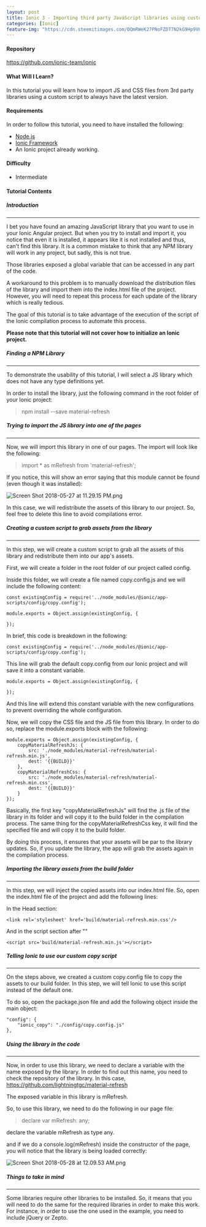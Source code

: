 ```yaml
---
layout: post
title: Ionic 3 - Importing third party JavaScript libraries using custom script
categories: [Ionic]
feature-img: "https://cdn.steemitimages.com/DQmRWeK27PNoFZDT7N2kG9Hp9VK8pN1Nur1eMPqKAfXpDeR/Screen%20Shot%202018-05-28%20at%2012.09.53%20AM.png"
---
```


#### Repository
https://github.com/ionic-team/ionic

#### What Will I Learn?

In this tutorial you will learn how to import JS and CSS files from 3rd party libraries using a custom script to always have the latest version.

#### Requirements
In order to follow this tutorial, you need to have installed the following:

- [Node.js](https://nodejs.org/en)
- [Ionic Framework](https://ionicframework.com/getting-started)
- An Ionic project already working.

#### Difficulty

- Intermediate

#### Tutorial Contents

##### Introduction
---
I bet you have found an amazing JavaScript library that you want to use in your Ionic Angular project. But when you try to install and import it, you notice that even it is installed, it appears like it is not installed and thus, can't find this library. It is a common mistake to think that any NPM library will work in any project, but sadly, this is not true.

Those libraries exposed a global variable that can be accessed in any part of the code.

A workaround to this problem is to manually download the distribution files of the library and import them into the index.html file of the project. However, you will need to repeat this process for each update of the library which is really tedious.

The goal of this tutorial is to take advantage of the execution of the script of the Ionic compilation process to automate this process.

**Please note that this tutorial will not cover how to initialize an Ionic project.**

##### Finding a NPM Library
---
To demonstrate the usability of this tutorial, I will select a JS library which does not have any type definitions yet.

In order to install the library, just the following command in the root folder of your Ionic project:

> npm install --save material-refresh


##### Trying to import the JS library into one of the pages
---

Now, we will import this library in one of our pages. The import will look like the following:

> import * as mRefresh from 'material-refresh';

If you notice, this will show an error saying that this module cannot be found (even though it was installed):

![Screen Shot 2018-05-27 at 11.29.15 PM.png](https://cdn.steemitimages.com/DQmRM6dmL6GjuG2RbUuNAmoMBzihnk2ZG5CETcscpVkzEx8/Screen%20Shot%202018-05-27%20at%2011.29.15%20PM.png)

In this case, we will redistribute the assets of this library to our project. So, feel free to delete this line to avoid compilations error.

##### Creating a custom script to grab assets from the library
---
In this step, we will create a custom script to grab all the assets of this library and redistribute them into our app's assets.

First, we will create a folder in the root folder of our project called config.

Inside this folder, we will create a file named copy.config.js and we will include the following content:

```
const existingConfig = require('../node_modules/@ionic/app-scripts/config/copy.config');

module.exports = Object.assign(existingConfig, {
    
});
```

In brief, this code is breakdown in the following:

```
const existingConfig = require('../node_modules/@ionic/app-scripts/config/copy.config');
```

This line will grab the default copy.config from our Ionic project and will save it into a constant variable.

```
module.exports = Object.assign(existingConfig, {
    
});
```

And this line will extend this constant variable with the new configurations to prevent overriding the whole configuration.

Now, we will copy the CSS file and the JS file from this library. In order to do so,  replace the module.exports block with the following:

```
module.exports = Object.assign(existingConfig, {
    copyMaterialRefreshJs: {
        src: './node_modules/material-refresh/material-refresh.min.js',
        dest: '{{BUILD}}'
    },
    copyMaterialRefreshCss: {
        src: './node_modules/material-refresh/material-refresh.min.css',
        dest: '{{BUILD}}'
    }
});
```

Basically, the first key "copyMaterialRefreshJs" will find the .js file of the library in its folder and will copy it to the build folder in the compilation process. The same thing for the copyMaterialRefreshCss key, it will find the specified file and will copy it to the build folder. 

By doing this process, it ensures that your assets will be par to the library updates. So, if you update the library, the app will grab the assets again in the compilation process.

##### Importing the library assets from the build folder
---
In this step, we will inject the copied assets into our index.html file. So, open the index.html file of the project and add the following lines:

In the Head section:

```
<link rel='stylesheet' href='build/material-refresh.min.css'/>
```

And in the script section after "<ion-app></ion-app>"


```
<script src='build/material-refresh.min.js'></script>
```

##### Telling Ionic to use our custom copy script
---
On the steps above, we created a custom copy.config file to copy the assets to our build folder. In this step, we will tell Ionic to use this script instead of the default one.

To do so, open the package.json file and add the following object inside the main object:

```
"config": {
    "ionic_copy": "./config/copy.config.js"
},
```

##### Using the library in the code
---

Now, in order to use this library, we need to declare a variable with the name exposed by the library. In order to find out this name, you need to check the repository of the library. In this case, https://github.com/lightningtgc/material-refresh

The exposed variable in this library is mRefresh.

So, to use this library, we need to do the following in our page file:

> declare var mRefresh: any;

declare the variable mRefresh as type any.

and if we do a console.log(mRefresh) inside the constructor of the page, you will notice that the library is being loaded correctly:

![Screen Shot 2018-05-28 at 12.09.53 AM.png](https://cdn.steemitimages.com/DQmRWeK27PNoFZDT7N2kG9Hp9VK8pN1Nur1eMPqKAfXpDeR/Screen%20Shot%202018-05-28%20at%2012.09.53%20AM.png)

##### Things to take in mind
---
Some libraries require other libraries to be installed. So, it means that you will need to do the same for the required libraries in order to make this work. For instance, in order to use the one used in the example, you need to include jQuery or Zepto.
